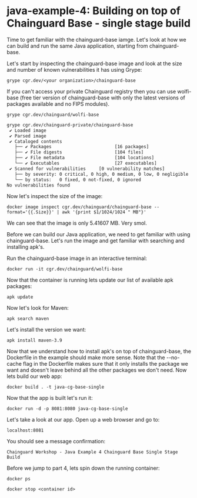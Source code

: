 # java-example-4: Building on top of Chainguard Base - single stage build
Time to get familiar with the chainguard-base iamge. Let's look at how we can build and run the same Java application, starting from chainguard-base.

Let's start by inspecting the chainguard-base image and look at the size and number of known vulnerabilities it has using Grype:

`grype cgr.dev/<your organization>/chainguard-base`

If you can't access your private Chainguard registry then you can use wolfi-base (free tier version of chainguard-base with only the latest versions of packages available and no FIPS modules).

`grype cgr.dev/chainguard/wolfi-base`

```bash
grype cgr.dev/chainguard-private/chainguard-base
 ✔ Loaded image                                                                                    cgr.dev/chainguard-private/chainguard-base:latest
 ✔ Parsed image                                                              sha256:326ac445ed3f55a841fd58494b8def069f22816a9c9271c259cf53e49330607f
 ✔ Cataloged contents                                                               c70cef3a1dc1b2b2706a8710892c115568399ce0cef9722f2508655a384d23c0
   ├── ✔ Packages                        [16 packages]
   ├── ✔ File digests                    [104 files]
   ├── ✔ File metadata                   [104 locations]
   └── ✔ Executables                     [27 executables]
 ✔ Scanned for vulnerabilities     [0 vulnerability matches]
   ├── by severity: 0 critical, 0 high, 0 medium, 0 low, 0 negligible
   └── by status:   0 fixed, 0 not-fixed, 0 ignored
No vulnerabilities found
```

Now let's inspect the size of the image:

`docker image inspect cgr.dev/chainguard/chainguard-base --format='{{.Size}}' | awk '{print $1/1024/1024 " MB"}'`

We can see that the image is only 5.41607 MB. Very smol.

Before we can build our Java application, we need to get familiar with using chainguard-base. Let's run the image and get familiar with searching and installing apk's.

Run the chainguard-base image in an interactive terminal:

`docker run -it cgr.dev/chainguard/wolfi-base`

Now that the container is running lets update our list of available apk packages:

`apk update`

Now let's look for Maven:

`apk search maven`

Let's install the version we want:

`apk install maven-3.9`

Now that we understand how to install apk's on top of chainguard-base, the Dockerfile in the example should make more sense. Note that the --no-cache flag in the Dockerfile makes sure that it only installs the package we want and doesn't leave behind all the other packages we don't need. Now lets build our web app:

`docker build . -t java-cg-base-single`

Now that the app is built let's run it:

`docker run -d -p 8081:8080 java-cg-base-single`

Let's take a look at our app. Open up a web browser and go to:

`localhost:8081`

You should see a message confirmation:

`Chainguard Workshop - Java Example 4 Chainguard Base Single Stage Build`

Before we jump to part 4, lets spin down the running container:

`docker ps`

`docker stop <container id>`